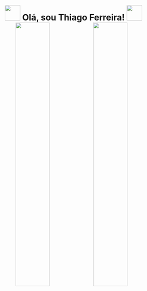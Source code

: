 <h1 align="center">
<img src="https://images.gamebanana.com/img/ico/sprays/sasuke.gif" width="50"> Olá, sou Thiago Ferreira! <img src="https://static.wikia.nocookie.net/valorant/images/5/54/Reaver%2C_EP_5_Spray.gif/revision/latest?cb=20220809145507" width="50" 
/h1>


<img align="left" width=47% src="https://github-readme-stats.vercel.app/api?username=itsthiagow&show_icons=true&bg_color=00000000" >

<img align="center" width=47% src="https://github-readme-stats.vercel.app/api/top-langs/?username=anuraghazra&layout=compact" >








